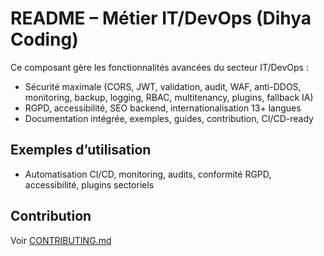 # README – Métier IT/DevOps (Dihya Coding)

Ce composant gère les fonctionnalités avancées du secteur IT/DevOps :
- Sécurité maximale (CORS, JWT, validation, audit, WAF, anti-DDOS, monitoring, backup, logging, RBAC, multitenancy, plugins, fallback IA)
- RGPD, accessibilité, SEO backend, internationalisation 13+ langues
- Documentation intégrée, exemples, guides, contribution, CI/CD-ready

## Exemples d’utilisation
- Automatisation CI/CD, monitoring, audits, conformité RGPD, accessibilité, plugins sectoriels

## Contribution
Voir [CONTRIBUTING.md](../../../../CONTRIBUTING.md)
